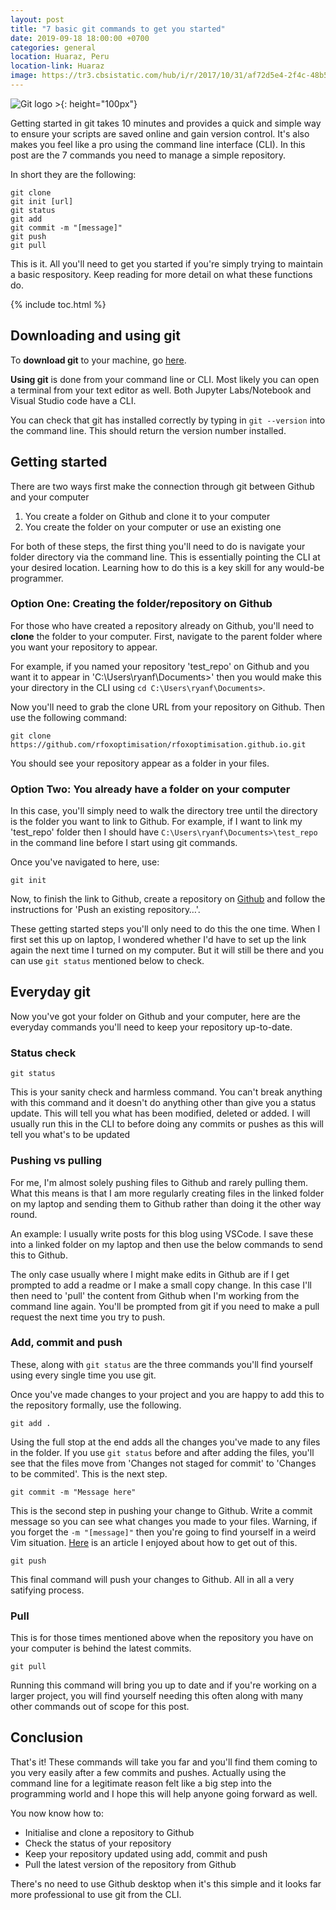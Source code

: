 ```yaml
---
layout: post
title: "7 basic git commands to get you started"
date: 2019-09-18 18:00:00 +0700
categories: general
location: Huaraz, Peru
location-link: Huaraz
image: https://tr3.cbsistatic.com/hub/i/r/2017/10/31/af72d5e4-2f4c-48b5-954c-e4fa24fb0a97/resize/1200x/9f5c03620b98aa0a8d1a3caedded38fe/git-logo.jpg
---
```


![Git logo >](https://miro.medium.com/max/910/1*-l3Qrum9oPMiiM0yW7v_Ng.png){: height="100px"}

Getting started in git takes 10 minutes and provides a quick and simple way to ensure your scripts are saved online and gain version control. It's also makes you feel like a pro using the command line interface (CLI). In this post are the 7 commands you need to manage a simple repository.

<!--description-->

In short they are the following:

```dcl
git clone
git init [url]
git status
git add
git commit -m "[message]"
git push
git pull
```

This is it. All you'll need to get you started if you're simply trying to maintain a basic respository. Keep reading for more detail on what these functions do.

{% include toc.html %}

## Downloading and using git

To **download git** to your machine, go [here](https://git-scm.com/downloads).

**Using git** is done from your command line or CLI. Most likely you can open a terminal from your text editor as well. Both Jupyter Labs/Notebook and Visual Studio code have a CLI.

You can check that git has installed correctly by typing in `git --version` into the command line. This should return the version number installed.

## Getting started

There are two ways first make the connection through git between Github and your computer

1. You create a folder on Github and clone it to your computer
2. You create the folder on your computer or use an existing one

For both of these steps, the first thing you'll need to do is navigate your folder directory via the command line. This is essentially pointing the CLI at your desired location. Learning how to do this is a key skill for any would-be programmer.

### Option One: Creating the folder/repository on Github

For those who have created a repository already on Github, you'll need to **clone** the folder to your computer. First, navigate to the parent folder where you want your repository to appear.

For example, if you named your repository 'test_repo' on Github and you want it to appear in 'C:\Users\ryanf\Documents>' then you would make this your directory in the CLI using `cd C:\Users\ryanf\Documents>`.

Now you'll need to grab the clone URL from your repository on Github. Then use the following command:

```dcl
git clone https://github.com/rfoxoptimisation/rfoxoptimisation.github.io.git
```

You should see your repository appear as a folder in your files.

### Option Two: You already have a folder on your computer

In this case, you'll simply need to walk the directory tree until the directory is the folder you want to link to Github. For example, if I want to link my 'test_repo' folder then I should have `C:\Users\ryanf\Documents>\test_repo` in the command line before I start using git commands.

Once you've navigated to here, use:

```dcl
git init
```

Now, to finish the link to Github, create a repository on [Github](https://github.com/) and follow the instructions for 'Push an existing repository…'.

These getting started steps you'll only need to do this the one time. When I first set this up on laptop, I wondered whether I'd have to set up the link again the next time I turned on my computer. But it will still be there and you can use `git status` mentioned below to check.

## Everyday git

Now you've got your folder on Github and your computer, here are the everyday commands you'll need to keep your repository up-to-date.

### Status check

```dcl
git status
```

This is your sanity check and harmless command. You can't break anything with this command and it doesn't do anything other than give you a status update. This will tell you what has been modified, deleted or added. I will usually run this in the CLI to before doing any commits or pushes as this will tell you what's to be updated

### Pushing vs pulling

For me, I'm almost solely pushing files to Github and rarely pulling them. What this means is that I am more regularly creating files in the linked folder on my laptop and sending them to Github rather than doing it the other way round.

An example: I usually write posts for this blog using VSCode. I save these into a linked folder on my laptop and then use the below commands to send this to Github.

The only case usually where I might make edits in Github are if I get prompted to add a readme or I make a small copy change. In this case I'll then need to 'pull' the content from Github when I'm working from the command line again. You'll be prompted from git if you need to make a pull request the next time you try to push.

### Add, commit and push

These, along with `git status` are the three commands you'll find yourself using every single time you use git.

Once you've made changes to your project and you are happy to add this to the repository formally, use the following.

```dcl
git add .
```

Using the full stop at the end adds all the changes you've made to any files in the folder. If you use `git status` before and after adding the files, you'll see that the files move from 'Changes not staged for commit' to 'Changes to be commited'. This is the next step.

```dcl
git commit -m "Message here"
```

This is the second step in pushing your change to Github. Write a commit message so you can see what changes you made to your files. Warning, if you forget the `-m "[message]"` then you're going to find yourself in a weird Vim situation. [Here](https://medium.com/rightindem-design-team/how-to-never-get-stuck-in-vim-again-edaee4d632bd) is an article I enjoyed about how to get out of this.

```dcl
git push
```

This final command will push your changes to Github. All in all a very satifying process.

### Pull

This is for those times mentioned above when the repository you have on your computer is behind the latest commits.

```dcl
git pull
```

Running this command will bring you up to date and if you're working on a larger project, you will find yourself needing this often along with many other commands out of scope for this post.

## Conclusion

That's it! These commands will take you far and you'll find them coming to you very easily after a few commits and pushes. Actually using the command line for a legitimate reason felt like a big step into the programming world and I hope this will help anyone going forward as well.

You now know how to:

- Initialise and clone a repository to Github
- Check the status of your repository
- Keep your repository updated using add, commit and push
- Pull the latest version of the repository from Github

There's no need to use Github desktop when it's this simple and it looks far more professional to use git from the CLI.
